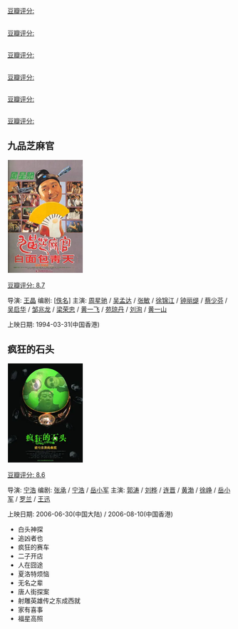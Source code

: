 ## 

[豆瓣评分: ]()

## 

[豆瓣评分: ]()

## 

[豆瓣评分: ]()

## 

[豆瓣评分: ]()

## 

[豆瓣评分: ]()

## 

[豆瓣评分: ]()

## 九品芝麻官

![image-20240512101940431](./xiju/image-20240512101940431.png)

[豆瓣评分: 8.7](https://movie.douban.com/subject/1297518/)

导演: [王晶](https://movie.douban.com/celebrity/1274331/)
编剧: [[佚名\]](https://movie.douban.com/celebrity/1497844/)
主演: [周星驰](https://movie.douban.com/celebrity/1048026/) / [吴孟达](https://movie.douban.com/celebrity/1016771/) / [张敏](https://movie.douban.com/celebrity/1005297/) / [徐锦江](https://movie.douban.com/celebrity/1028828/) / [钟丽缇](https://movie.douban.com/celebrity/1050179/) / [蔡少芬](https://movie.douban.com/celebrity/1050946/) / [吴启华](https://movie.douban.com/celebrity/1274420/) / [邹兆龙](https://movie.douban.com/celebrity/1022821/) / [梁荣忠](https://movie.douban.com/celebrity/1315034/) / [黄一飞](https://movie.douban.com/celebrity/1301215/) / [苑琼丹](https://movie.douban.com/celebrity/1274445/) / [刘洵](https://movie.douban.com/celebrity/1274304/) / [黄一山](https://movie.douban.com/celebrity/1315440/)

上映日期: 1994-03-31(中国香港)

## 疯狂的石头

![image-20240512101852268](./xiju/image-20240512101852268.png)

[豆瓣评分: 8.6](https://movie.douban.com/subject/1862151/)

导演: [宁浩](https://movie.douban.com/celebrity/1274265/)
编剧: [张承](https://movie.douban.com/celebrity/1314395/) / [宁浩](https://movie.douban.com/celebrity/1274265/) / [岳小军](https://movie.douban.com/celebrity/1310743/)
主演: [郭涛](https://movie.douban.com/celebrity/1274274/) / [刘桦](https://movie.douban.com/celebrity/1274276/) / [连晋](https://movie.douban.com/celebrity/1313010/) / [黄渤](https://movie.douban.com/celebrity/1274242/) / [徐峥](https://movie.douban.com/celebrity/1274297/) / [岳小军](https://movie.douban.com/celebrity/1310743/) / [罗兰](https://movie.douban.com/celebrity/1351481/) / [王迅](https://movie.douban.com/celebrity/1317139/)

上映日期: 2006-06-30(中国大陆) / 2006-08-10(中国香港)



- 白头神探
- 追凶者也
- 疯狂的赛车
- 二子开店
- 人在囧途
- 夏洛特烦恼
- 无名之辈
- 唐人街探案
- 射雕英雄传之东成西就
- 家有喜事
- 福星高照